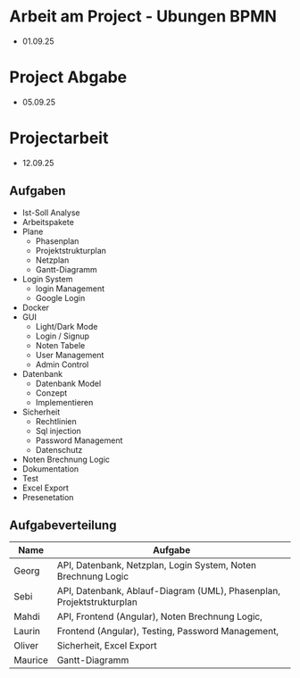 # Arbeit am Project - Ubungen BPMN
- 01.09.25

# Project Abgabe 
- 05.09.25 

# Projectarbeit
- 12.09.25



## Aufgaben

- Ist-Soll Analyse
- Arbeitspakete
- Plane
    - Phasenplan
    - Projektstrukturplan
    - Netzplan
    - Gantt-Diagramm
- Login System
    - login Management
    - Google Login
- Docker
- GUI
    - Light/Dark Mode
    - Login / Signup
    - Noten Tabele
    - User Management
    - Admin Control
- Datenbank
    - Datenbank Model
    - Conzept
    - Implementieren
- Sicherheit
    - Rechtlinien
    - Sql injection
    - Password Management
    - Datenschutz
- Noten Brechnung Logic
- Dokumentation
- Test
- Excel Export
- Presenetation

## Aufgabeverteilung

|Name|Aufgabe|
|-|-|
|Georg| API, Datenbank, Netzplan, Login System, Noten Brechnung Logic |
|Sebi| API, Datenbank, Ablauf-Diagram (UML), Phasenplan,  Projektstrukturplan  |
|Mahdi| API, Frontend (Angular), Noten Brechnung Logic, |
|Laurin| Frontend (Angular), Testing, Password Management,  |
|Oliver| Sicherheit, Excel Export |
|Maurice| Gantt-Diagramm |

